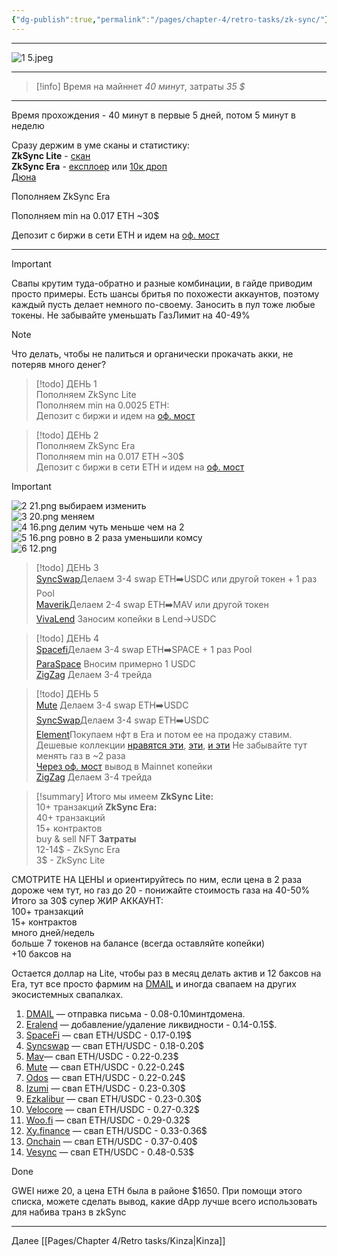 ```yaml
---
{"dg-publish":true,"permalink":"/pages/chapter-4/retro-tasks/zk-sync/"}
---
```



---

![1 5.jpeg](/img/user/Images/1%205.jpeg)

---

> [!info] Время на майннет _40 минут_, затраты _35 $_

---

Время прохождения - 40 минут в первые 5 дней, потом 5 минут в неделю

Сразу держим в уме сканы и статистику:  
**ZkSync Lite** - [скан](https://zkscan.io/)  
**ZkSync Era** - [експлоер](https://explorer.zksync.io/) или [10к дроп](https://www.10kdrop.com/)  
[Дюна](https://zksync.netlify.app/)

Пополняем ZkSync Era

Пополняем min на 0.017 ETH ~30$

Депозит с биржи в сети ETH и идем на [оф. мост](https://portal.zksync.io/bridge)

---

> [!important]
> Свапы крутим туда-обратно и разные комбинации, в гайде приводим просто примеры. Есть шансы бритья по похожести аккаунтов, поэтому каждый пусть делает немного по-своему. Заносить в пул тоже любые токены. Не забывайте уменьшать ГазЛимит на 40-49%

> [!note]
> Что делать, чтобы не палиться и органически прокачать акки, не потеряв много денег?

> [!todo]
> ДЕНЬ 1  
> Пополняем ZkSync Lite  
> Пополняем min на 0.0025 ETH:  
> Депозит с биржи и идем на [оф. мост](https://lite.zksync.io/transaction/deposit)

> [!todo]
> ДЕНЬ 2  
> Пополняем ZkSync Era  
> Пополняем min на 0.017 ETH ~30$  
> Депозит с биржи в сети ETH и идем на [оф. мост](https://portal.zksync.io/bridge)

> [!important]
>![2 21.png](/img/user/Images/2%2021.png)
>выбираем изменить  
>![3 20.png](/img/user/Images/3%2020.png)
>меняем  
>![4 16.png](/img/user/Images/4%2016.png)
>делим чуть меньше чем на 2  
>![5 16.png](/img/user/Images/5%2016.png)
>ровно в 2 раза уменьшили комсу  
>![6 12.png](/img/user/Images/6%2012.png)

> [!todo]
> ДЕНЬ 3  
> [SyncSwap](https://staging.syncswap.xyz/swap)Делаем 3-4 swap ETH➡️USDC или другой токен + 1 раз Pool  
> [Maverik](https://app.mav.xyz/?chain=324)Делаем 2-4 swap ETH➡️MAV или другой токен  
> [VivaLend](https://vivaleva.com/referral?address=0xa546a91264e4dad52fa4eece25db57db517a2410) Заносим копейки в Lend->USDC

> [!todo]
> ДЕНЬ 4  
> [Spacefi](https://swap-zksync.spacefi.io/#/swap)Делаем 3-4 swap ETH➡️SPACE + 1 раз Pool  
> [ParaSpace](https://app.para.space/?chain=zksync_era) Вносим примерно 1 USDC  
> [ZigZag](https://trade.zigzag.exchange/) Делаем 3-4 трейда

> [!todo]
> ДЕНЬ 5  
> [Mute](https://app.mute.io/swap) Делаем 3-4 swap ETH➡️USDC  
> [SyncSwap](https://staging.syncswap.xyz/swap)Делаем 3-4 swap ETH➡️USDC  
> [Element](https://element.market/invite?ref=178L)Покупаем нфт в Erа и потом ее на продажу ставим. Дешевые коллекции [нравятся эти](https://element.market/collections/commemorative-og-cards-crypto-maze), [эти](https://element.market/collections/zk-crystal-toys), [и эти](https://element.market/collections/zkshield) Не забывайте тут менять газ в ~2 раза  
> [Через оф. мост](https://bridge.zksync.io/withdraw) вывод в Mainnet копейки  
> [ZigZag](https://trade.zigzag.exchange/) Делаем 3-4 трейда

> [!summary]
> Итого мы имеем
> **ZkSync Lite:**  
> 10+ транзакций
> **ZkSync Era:**  
> 40+ транзакций  
> 15+ контрактов  
> buy & sell NFT
> **Затраты**  
> 12-14$ - ZkSync Era  
> 3$ - ZkSync Lite

СМОТРИТЕ НА ЦЕНЫ и ориентируйтесь по ним, если цена в 2 раза дороже чем тут, но газ до 20 - понижайте стоимость газа на 40-50%  
Итого за 30$ супер ЖИР АККАУНТ:  
100+ транзакций  
15+ контрактов  
много дней/недель  
больше 7 токенов на балансе (всегда оставляйте копейки)  
+10 баксов на

Остается доллар на Lite, чтобы раз в месяц делать актив и 12 баксов на Era, тут все просто фармим на [DMAIL](https://mail.dmail.ai/login?icode=120670) и иногда свапаем на других экосистемных свапалках.

1. [DMAIL](https://mail.dmail.ai/login?icode=120670) — отправка письма - 0.08-0.10минтдомена.
2. [Eralend](https://www.eralend.com/) — добавление/удаление ликвидности - 0.14-0.15$.
3. [SpaceFi](https://swap-zksync.spacefi.io/#/swap) — свап ETH/USDC - 0.17-0.19$
4. [Syncswap](https://syncswap.xyz/) — свап ETH/USDC - 0.18-0.20$
5. [Mav](https://app.mav.xyz/?chain=324)— свап ETH/USDC - 0.22-0.23$
6. [Mute](https://app.mute.io/swap) — свап ETH/USDC - 0.22-0.24$
7. [Odos](https://app.odos.xyz/) — свап ETH/USDC - 0.22-0.24$
8. [Izumi](https://zksync.izumi.finance/swap) — свап ETH/USDC - 0.23-0.30$
9. [Ezkalibur](https://dapp.ezkalibur.com/) — свап ETH/USDC - 0.23-0.30$
10. [Velocore](https://zksync.velocore.xyz/swap) — свап ETH/USDC - 0.27-0.32$
11. [Woo.fi](https://fi.woo.org/swap/) — свап ETH/USDC - 0.29-0.32$
12. [Xy.finance](https://app.xy.finance/) — свап ETH/USDC - 0.33-0.36$
13. [Onchain](https://onchain.trade/) — свап ETH/USDC - 0.37-0.40$
14. [Vesync](https://app.vesync.finance/swap) — свап ETH/USDC - 0.48-0.53$

Done

GWEI ниже 20, а цена ETH была в районе $1650. При помощи этого списка, можете сделать вывод, какие dApp лучше всего использовать для набива транз в zkSync

---

Далее [[Pages/Chapter 4/Retro tasks/Kinza\|Kinza]]